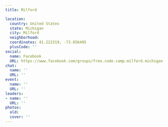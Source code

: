 ```yaml
---
title: Milford

location:
  country: United States
  state: Michigan
  city: Milford
  neighborhood: 
  coordinates: 41.222319, -73.056495
  plusCode: ''
social:
  name: Facebook
  URL: https://www.facebook.com/groups/free.code.camp.milford.michigan
chat:
  name: ''
  URL: ''
event:
  name: ''
  URL: ''
leaders:
- name: ''
  URL: ''
photos:
  old: 
  cover: ''
---
```

